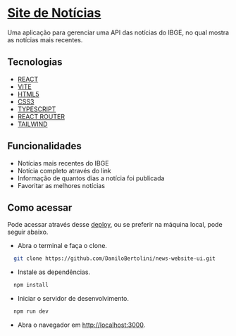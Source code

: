 # [Site de Notícias]()

Uma aplicação para gerenciar uma API das notícias do IBGE, no qual mostra as notícias mais recentes. 

## Tecnologias

- [REACT](https://react.dev/)
- [VITE](https://vitejs.dev/)
- [HTML5](https://developer.mozilla.org/en-US/docs/Web/HTML)
- [CSS3](https://developer.mozilla.org/en-US/docs/Web/CSS)
- [TYPESCRIPT](https://www.typescriptlang.org/)
- [REACT ROUTER](https://reactrouter.com/en/main)
- [TAILWIND](https://tailwindcss.com/)

## Funcionalidades

- Notícias mais recentes do IBGE
- Notícia completo através do link
- Informação de quantos dias a notícia foi publicada
- Favoritar as melhores notícias

## Como acessar
  Pode acessar através desse [deploy](), ou se preferir na máquina local, pode seguir abaixo.
  - Abra o terminal e faça o clone.
  ```bash
    git clone https://github.com/DaniloBertolini/news-website-ui.git
  ```
  - Instale as dependências.
  ```bash
    npm install
  ```
  - Iniciar o servidor de desenvolvimento.
  ```bash
    npm run dev
  ```
  - Abra o navegador em [http://localhost:3000](http://localhost:3000).